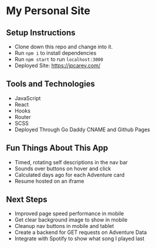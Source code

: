 # My Personal Site

## Setup Instructions
* Clone down this repo and change into it.
* Run `npm i` to install dependencies
* Run `npm start` to run `localhost:3000`
* Deployed Site: https://jpcarey.com/

## Tools and Technologies
* JavaScript
* React
* Hooks
* Router
* SCSS
* Deployed Through Go Daddy CNAME and Github Pages

## Fun Things About This App
* Timed, rotating self descriptions in the nav bar
* Sounds over buttons on hover and click
* Calculated days ago for each Adventure card
* Resume hosted on an iframe

## Next Steps
* Improved page speed performance in mobile
* Get clear background image to show in mobile
* Cleanup nav buttons in mobile and tablet
* Create a backend for GET requests on Adventure Data
* Integrate with Spotify to show what song I played last
